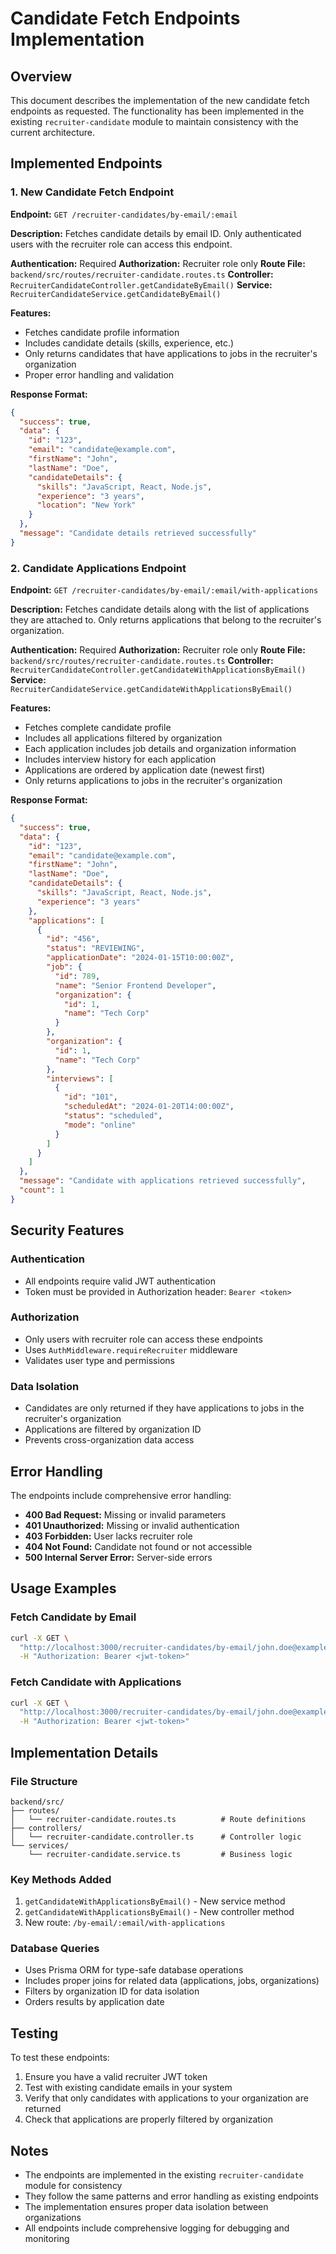 # Candidate Fetch Endpoints Implementation

## Overview

This document describes the implementation of the new candidate fetch endpoints as requested. The functionality has been implemented in the existing `recruiter-candidate` module to maintain consistency with the current architecture.

## Implemented Endpoints

### 1. New Candidate Fetch Endpoint

**Endpoint:** `GET /recruiter-candidates/by-email/:email`

**Description:** Fetches candidate details by email ID. Only authenticated users with the recruiter role can access this endpoint.

**Authentication:** Required
**Authorization:** Recruiter role only
**Route File:** `backend/src/routes/recruiter-candidate.routes.ts`
**Controller:** `RecruiterCandidateController.getCandidateByEmail()`
**Service:** `RecruiterCandidateService.getCandidateByEmail()`

**Features:**
- Fetches candidate profile information
- Includes candidate details (skills, experience, etc.)
- Only returns candidates that have applications to jobs in the recruiter's organization
- Proper error handling and validation

**Response Format:**
```json
{
  "success": true,
  "data": {
    "id": "123",
    "email": "candidate@example.com",
    "firstName": "John",
    "lastName": "Doe",
    "candidateDetails": {
      "skills": "JavaScript, React, Node.js",
      "experience": "3 years",
      "location": "New York"
    }
  },
  "message": "Candidate details retrieved successfully"
}
```

### 2. Candidate Applications Endpoint

**Endpoint:** `GET /recruiter-candidates/by-email/:email/with-applications`

**Description:** Fetches candidate details along with the list of applications they are attached to. Only returns applications that belong to the recruiter's organization.

**Authentication:** Required
**Authorization:** Recruiter role only
**Route File:** `backend/src/routes/recruiter-candidate.routes.ts`
**Controller:** `RecruiterCandidateController.getCandidateWithApplicationsByEmail()`
**Service:** `RecruiterCandidateService.getCandidateWithApplicationsByEmail()`

**Features:**
- Fetches complete candidate profile
- Includes all applications filtered by organization
- Each application includes job details and organization information
- Includes interview history for each application
- Applications are ordered by application date (newest first)
- Only returns applications to jobs in the recruiter's organization

**Response Format:**
```json
{
  "success": true,
  "data": {
    "id": "123",
    "email": "candidate@example.com",
    "firstName": "John",
    "lastName": "Doe",
    "candidateDetails": {
      "skills": "JavaScript, React, Node.js",
      "experience": "3 years"
    },
    "applications": [
      {
        "id": "456",
        "status": "REVIEWING",
        "applicationDate": "2024-01-15T10:00:00Z",
        "job": {
          "id": 789,
          "name": "Senior Frontend Developer",
          "organization": {
            "id": 1,
            "name": "Tech Corp"
          }
        },
        "organization": {
          "id": 1,
          "name": "Tech Corp"
        },
        "interviews": [
          {
            "id": "101",
            "scheduledAt": "2024-01-20T14:00:00Z",
            "status": "scheduled",
            "mode": "online"
          }
        ]
      }
    ]
  },
  "message": "Candidate with applications retrieved successfully",
  "count": 1
}
```

## Security Features

### Authentication
- All endpoints require valid JWT authentication
- Token must be provided in Authorization header: `Bearer <token>`

### Authorization
- Only users with recruiter role can access these endpoints
- Uses `AuthMiddleware.requireRecruiter` middleware
- Validates user type and permissions

### Data Isolation
- Candidates are only returned if they have applications to jobs in the recruiter's organization
- Applications are filtered by organization ID
- Prevents cross-organization data access

## Error Handling

The endpoints include comprehensive error handling:

- **400 Bad Request:** Missing or invalid parameters
- **401 Unauthorized:** Missing or invalid authentication
- **403 Forbidden:** User lacks recruiter role
- **404 Not Found:** Candidate not found or not accessible
- **500 Internal Server Error:** Server-side errors

## Usage Examples

### Fetch Candidate by Email
```bash
curl -X GET \
  "http://localhost:3000/recruiter-candidates/by-email/john.doe@example.com" \
  -H "Authorization: Bearer <jwt-token>"
```

### Fetch Candidate with Applications
```bash
curl -X GET \
  "http://localhost:3000/recruiter-candidates/by-email/john.doe@example.com/with-applications" \
  -H "Authorization: Bearer <jwt-token>"
```

## Implementation Details

### File Structure
```
backend/src/
├── routes/
│   └── recruiter-candidate.routes.ts          # Route definitions
├── controllers/
│   └── recruiter-candidate.controller.ts      # Controller logic
└── services/
    └── recruiter-candidate.service.ts         # Business logic
```

### Key Methods Added
1. `getCandidateWithApplicationsByEmail()` - New service method
2. `getCandidateWithApplicationsByEmail()` - New controller method
3. New route: `/by-email/:email/with-applications`

### Database Queries
- Uses Prisma ORM for type-safe database operations
- Includes proper joins for related data (applications, jobs, organizations)
- Filters by organization ID for data isolation
- Orders results by application date

## Testing

To test these endpoints:

1. Ensure you have a valid recruiter JWT token
2. Test with existing candidate emails in your system
3. Verify that only candidates with applications to your organization are returned
4. Check that applications are properly filtered by organization

## Notes

- The endpoints are implemented in the existing `recruiter-candidate` module for consistency
- They follow the same patterns and error handling as existing endpoints
- The implementation ensures proper data isolation between organizations
- All endpoints include comprehensive logging for debugging and monitoring
